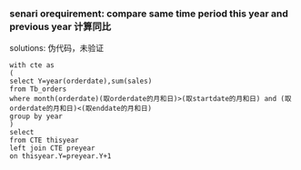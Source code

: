 ### senari orequirement: compare same time period this year and previous year 计算同比

solutions: 伪代码，未验证
```
with cte as
(
select Y=year(orderdate),sum(sales)
from Tb_orders
where month(orderdate)(取orderdate的月和日)>(取startdate的月和日) and (取orderdate的月和日)<(取enddate的月和日)
group by year
)
select 
from CTE thisyear
left join CTE preyear
on thisyear.Y=preyear.Y+1
```
